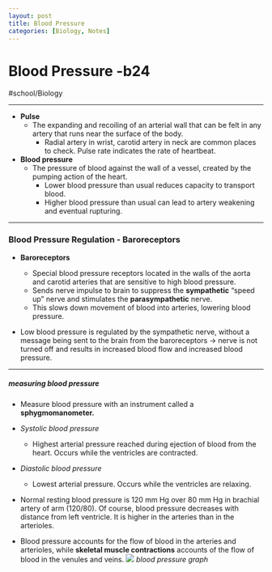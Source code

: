 ```yaml
---
layout: post
title: Blood Pressure
categories: [Biology, Notes]
---
```

# Blood Pressure -b24
#school/Biology
- - - -
* **Pulse**
	* The expanding and recoiling of an arterial wall that can be felt in any artery that runs near the surface of the body.
		* Radial artery in wrist, carotid artery in neck are common places to check. Pulse rate indicates the rate of heartbeat.
* **Blood pressure**
	* The pressure of blood against the wall of a vessel, created by the pumping action of the heart.
		* Lower blood pressure than usual reduces capacity to transport blood.
		* Higher blood pressure than usual can lead to artery weakening and eventual rupturing.
- - - -
### Blood Pressure Regulation - Baroreceptors
* **Baroreceptors**
	* Special blood pressure receptors located in the walls of the aorta and carotid arteries that are sensitive to high blood pressure.
	* Sends nerve impulse to brain to suppress the **sympathetic** “speed up” nerve and stimulates the **parasympathetic** nerve.
	* This slows down movement of blood into arteries, lowering blood pressure.

* Low blood pressure is regulated by the sympathetic nerve, without a message being sent to the brain from the baroreceptors -> nerve is not turned off and results in increased blood flow and increased blood pressure.
- - - -
##### measuring blood pressure
* Measure blood pressure with an instrument called a **sphygmomanometer.**

* _Systolic blood pressure_
	* Highest arterial pressure reached during ejection of blood from the heart. Occurs while the ventricles are contracted.
* _Diastolic blood pressure_
	* Lowest arterial pressure. Occurs while the ventricles are relaxing.

* Normal resting blood pressure is 120 mm Hg over 80 mm Hg in brachial artery of arm (120/80). Of course, blood pressure decreases with distance from left ventricle. It is higher in the arteries than in the arterioles.
* Blood pressure accounts for the flow of blood in the arteries and arterioles, while **skeletal muscle contractions** accounts of the flow of blood in the venules and veins.
![](Blood%20Pressure%20-b24/aGCSS.png)
_blood pressure graph_
